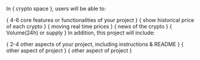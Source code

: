 In { crypto space }, users will be able to:

{ 4-6 core features or functionalities of your project }
{ show  historical price of each crypto }
{ moving real time prices }
{ news of the crypto }
{ Volume(24h) or supply }
In addition, this project will include:

{ 2-4 other aspects of your project, including instructions & README }
{ other aspect of project }
{ other aspect of project }